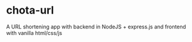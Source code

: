 # chota-url
A URL shortening app with backend in NodeJS + express.js and frontend with vanilla html/css/js

